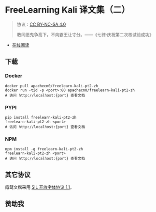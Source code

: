 <!--
    需要填充的占位符：
    
    README.md
    
        FreeLearning Kali 译文集（二）：文档中文名
        {nameEn}：文档英文名
        {urlEn}：文档原始链接
        kali2：域名前缀
        飞龙：负责人名称
        wizardforcel：负责人 Github 用户名
        562826179：负责人 QQ
        freelearn-kali-pt2-zh：ApacheCN 的 Github 仓库名称
        freelearn-kali-pt2-zh：DockerHub 仓库名称
        freelearn-kali-pt2-zh：PYPI 包名称
        freelearn-kali-pt2-zh：NPM 包名称
    
    CNAME
    
        kali2：域名前缀

    index.html
    
        FreeLearning Kali 译文集（二）：文档中文名
        #333：显示颜色
        freelearn-kali-pt2-zh：ApacheCN 的 Github 仓库名称

    asset/docsify-apachecn-footer.js
    
        freelearn-kali-pt2-zh：ApacheCN 的 Github 仓库名称
-->

# FreeLearning Kali 译文集（二）

> 协议：[CC BY-NC-SA 4.0](http://creativecommons.org/licenses/by-nc-sa/4.0/)
> 
> 敢同恶鬼争高下，不向霸王让寸分。——《七律·庆祝第二次核试验成功》

* [在线阅读](https://flkali2.flygon.net)

## 下载

### Docker

```
docker pull apachecn0/freelearn-kali-pt2-zh
docker run -tid -p <port>:80 apachecn0/freelearn-kali-pt2-zh
# 访问 http://localhost:{port} 查看文档
```

### PYPI

```
pip install freelearn-kali-pt2-zh
freelearn-kali-pt2-zh <port>
# 访问 http://localhost:{port} 查看文档
```

### NPM

```
npm install -g freelearn-kali-pt2-zh
freelearn-kali-pt2-zh <port>
# 访问 http://localhost:{port} 查看文档
```

## 其它协议

霞鹜文楷采用 [SIL 开放字体协议 1.1](https://github.com/lxgw/LxgwWenKai/blob/main/SIL_Open_Font_License_1.1.txt)。

## 赞助我
